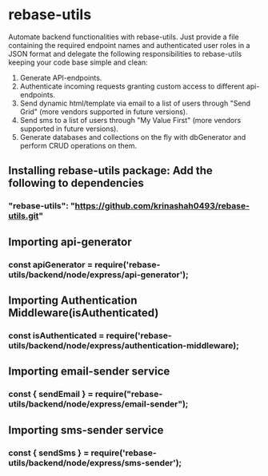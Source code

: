 # rebase-utils
Automate backend functionalities with rebase-utils. Just provide a file containing the required endpoint names and authenticated user roles in a JSON format and delegate the following responsibilities to rebase-utils keeping your code base simple and clean:
1. Generate API-endpoints.
2. Authenticate incoming requests granting custom access to different api-endpoints.
3. Send dynamic html/template via email to a list of users through "Send Grid" (more vendors supported in future versions).
4. Send sms to a list of users through "My Value First" (more vendors supported in future versions).
5. Generate databases and collections on the fly with dbGenerator and perform CRUD operations on them.
## Installing rebase-utils package: Add the following to dependencies
###  "rebase-utils": "https://github.com/krinashah0493/rebase-utils.git"

## Importing api-generator
### const apiGenerator = require('rebase-utils/backend/node/express/api-generator');

## Importing Authentication Middleware(isAuthenticated)
### const isAuthenticated = require('rebase-utils/backend/node/express/authentication-middleware);

## Importing email-sender service
### const { sendEmail } = require("rebase-utils/backend/node/express/email-sender");

## Importing sms-sender service
### const { sendSms } = require('rebase-utils/backend/node/express/sms-sender');


